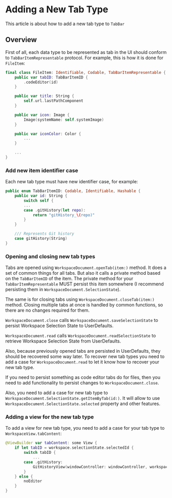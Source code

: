 # Adding a New Tab Type

This article is about how to add a new tab type to `TabBar`

## Overview

First of all, each data type to be represented as tab in the UI should conform to
``TabBarItemRepresentable`` protocol. For example, this is how it is done for
`FileItem`:

```swift
final class FileItem: Identifiable, Codable, TabBarItemRepresentable {
    public var tabID: TabBarItemID {
        .codeEditor(id)
    }

    public var title: String {
        self.url.lastPathComponent
    }

    public var icon: Image {
        Image(systemName: self.systemImage)
    }

    public var iconColor: Color {
        ...
    }

    ...
}
```

### Add new item identifier case

Each new tab type must have new identifier case, for example:
```swift
public enum TabBarItemID: Codable, Identifiable, Hashable {
    public var id: String {
        switch self {
        ...
        case .gitHistory(let repo):
            return "gitHistory_\(repo)"
        }
    }

    /// Represents Git history
    case gitHistory(String)
}
```

### Opening and closing new tab types

Tabs are opened using ``WorkspaceDocument.openTab(item:)`` method. It does a set of common
things for all tabs. But also it calls a private method based on the ``TabBarItemID`` of the
item. The private method for your ``TabBarItemRepresentable`` MUST persist this item
somewhere (I recommend persisting them in ``WorkspaceDocument.SelectionState``).

The same is for closing tabs using ``WorkspaceDocument.closeTab(item:)`` method.
Closing multiple tabs at once is handled by common functions, so there are no changes
required for them.

``WorkspaceDocument.close`` calls ``WorkspaceDocument.saveSelectionState`` to persist Workspace Selection State to UserDefaults.

``WorkspaceDocument.read`` calls ``WorkspaceDocument.readSelectionState`` to retrieve Workspace Selection State from UserDefaults.

Also, because previously opened tabs are persisted in UserDefaults,
they should be recovered some way later. To recover new tab types you need to add
a case for ``WorkspaceDocument.read`` to let it know how to recover your new tab type.

If you need to persist something as code editor tabs do for files, then you need to add
functionality to persist changes to ``WorkspaceDocument.close``.

Also, you need to add a case for new tab type to
``WorkspaceDocument.SelectionState.getItemByTab(id:)``. It will allow to use
``WorkspaceDocument.SelectionState.selected`` property and other features.

### Adding a view for the new tab type

To add a view for new tab type, you need to add a case for your tab type to
``WorkspaceView.tabContent``:

```swift
@ViewBuilder var tabContent: some View {
    if let tabID = workspace.selectionState.selectedId {
        switch tabID {
            ...
        case .gitHistory:
            GitHistoryView(windowController: windowController, workspace: workspace)
        }
    } else {
        noEditor
    }
}
```
